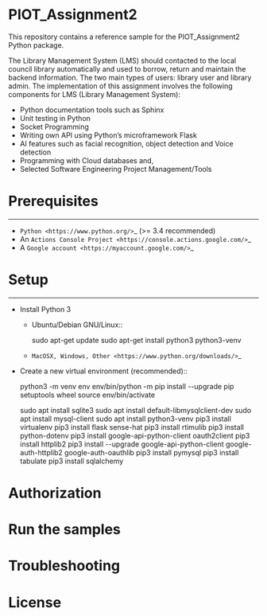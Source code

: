 # PIOT_Assignment2
This repository contains a reference sample for the PIOT_Assignment2 Python package.

The Library Management System (LMS)  should contacted to the local council library automatically and used to borrow, return and maintain the backend information. The two main types of users: library user and library admin.
The implementation of this assignment involves the following components for LMS (Library Management System):
- Python documentation tools such as Sphinx
- Unit testing in Python
- Socket Programming
- Writing own API using Python’s microframework Flask
- AI features such as facial recognition, object detection and Voice detection
- Programming with Cloud databases and,
- Selected Software Engineering Project Management/Tools


# Prerequisites
-------------

- `Python <https://www.python.org/>`_ (>= 3.4 recommended)
- An `Actions Console Project <https://console.actions.google.com/>`_
- A `Google account <https://myaccount.google.com/>`_

# Setup
-----

- Install Python 3

    - Ubuntu/Debian GNU/Linux::

        sudo apt-get update
        sudo apt-get install python3 python3-venv

    - `MacOSX, Windows, Other <https://www.python.org/downloads/>`_

- Create a new virtual environment (recommended)::

    python3 -m venv env
    env/bin/python -m pip install --upgrade pip setuptools wheel
    source env/bin/activate
    
    sudo apt install sqlite3
    sudo apt install default-libmysqlclient-dev 
    sudo apt install mysql-client
    sudo apt install python3-venv
    pip3 install virtualenv
    pip3 install flask sense-hat
    pip3 install rtimulib
    pip3 install python-dotenv
    pip3 install google-api-python-client oauth2client 
    pip3 install httplib2
    pip3 install --upgrade google-api-python-client google-auth-httplib2 google-auth-oauthlib
    pip3 install pymysql
    pip3 install tabulate
    pip3 install sqlalchemy


# Authorization

# Run the samples

# Troubleshooting

# License
